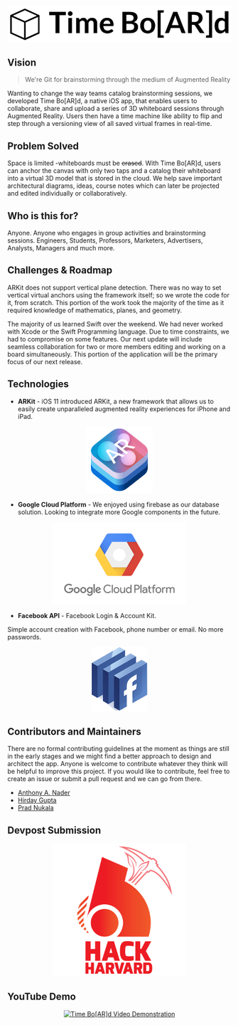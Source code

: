 <div align="center">
    <img src="logos/TimeBoardLogo.png" alt="Time Bo[AR]d"/>
  <br>
</div>

## Vision
> We're Git for brainstorming through the medium of Augmented Reality

Wanting to change the way teams catalog brainstorming sessions, we developed Time Bo[AR]d, a native iOS app, that enables users to collaborate, share and upload a series of 3D whiteboard sessions through Augmented Reality. Users then have a time machine like ability to flip and step through a versioning view of all saved virtual frames in real-time.

## Problem Solved
Space is limited -whiteboards must be ~~erased~~. With Time Bo[AR]d, users can anchor the canvas with only two taps and a catalog their whiteboard into a virtual 3D model that is stored in the cloud. We help save important architectural diagrams, ideas, course notes which can later be projected and edited individually or collaboratively.

## Who is this for?
Anyone. Anyone who engages in group activities and brainstorming sessions. Engineers, Students, Professors, Marketers, Advertisers, Analysts, Managers and much more.

## Challenges & Roadmap
ARKit does not support vertical plane detection. There was no way to set vertical virtual anchors using the framework itself; so we wrote the code for it, from scratch. This portion of the work took the majority of the time as it required knowledge of mathematics, planes, and geometry.

The majority of us learned Swift over the weekend. We had never worked with Xcode or the Swift Programming language. Due to time constraints, we had to compromise on some features. Our next update will include seamless collaboration for two or more members editing and working on a board simultaneously. This portion of the application will be the primary focus of our next release.


## Technologies
* <p> <b>ARKit</b> - iOS 11 introduced ARKit, a new framework that allows us to easily create unparalleled augmented reality experiences for iPhone and iPad. </p>
<p align = "center"><a href = "https://developer.apple.com/arkit/"><img src="/logos/arkit.png" width=150px></a></p>

* <p> <b>Google Cloud Platform</b> - We enjoyed using firebase as our database solution. Looking to integrate more Google components in the future.  </p>
<p align = "center"><a href = "https://developer.apple.com/arkit/"><img src="/logos/GCP.png" width=300px></a></p>

* <p> <b>Facebook API</b> - Facebook Login & Account Kit.
Simple account creation with Facebook, phone number or email. No more passwords. </p>
<p align = "center"><a href = "https://developers.facebook.com"><img src="/logos/FBAPI.png" width=125px></a></p>

## Contributors and Maintainers
There are no formal contributing guidelines at the moment as things are still in the early stages and we might find a better approach to design and architect the app. Anyone is welcome to contribute whatever they think will be helpful to improve this project. If you would like to contribute, feel free to create an issue or submit a pull request and we can go from there.

- [Anthony A. Nader](https://github.com/anthonyanader)
- [Hirday Gupta](https://github.com/HirdayGupta)
- [Prad Nukala](https://github.com/prnk28)



## Devpost Submission
<div align="center">
    <a href="https://devpost.com/software/timeboard">
    <img src="logos/hh_logo.png" alt="Hack Harvard 2017" width=300px/></a>
</div>


## YouTube Demo
<div align="center">
    <a href="http://www.youtube.com/watch?v=iPT5NOxoJnY">
    <img src="http://img.youtube.com/vi/iPT5NOxoJnY/0.jpg" alt="Time Bo[AR]d Video Demonstration" width=500px/></a>
</div>
